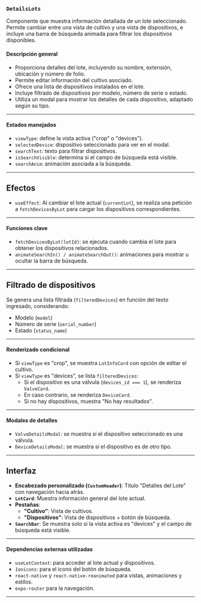 ### `DetailsLots`

Componente que muestra información detallada de un lote seleccionado. Permite cambiar entre una vista de cultivo y una vista de dispositivos, e incluye una barra de búsqueda animada para filtrar los dispositivos disponibles.

#### **Descripción general**

- Proporciona detalles del lote, incluyendo su nombre, extensión, ubicación y número de folio.
- Permite editar información del cultivo asociado.
- Ofrece una lista de dispositivos instalados en el lote.
- Incluye filtrado de dispositivos por modelo, número de serie o estado.
- Utiliza un modal para mostrar los detalles de cada dispositivo, adaptado según su tipo.

---

#### **Estados manejados**

- `viewType`: define la vista activa ("crop" o "devices").
- `selectedDevice`: dispositivo seleccionado para ver en el modal.
- `searchText`: texto para filtrar dispositivos.
- `isSearchVisible`: determina si el campo de búsqueda está visible.
- `searchAnim`: animación asociada a la búsqueda.

---

## Efectos

- `useEffect`: Al cambiar el lote actual (`currentLot`), se realiza una petición a `fetchDevicesByLot` para cargar los dispositivos correspondientes.

---

#### **Funciones clave**

- `fetchDevicesByLot(lotId)`: se ejecuta cuando cambia el lote para obtener los dispositivos relacionados.
- `animateSearchIn() / animateSearchOut()`: animaciones para mostrar u ocultar la barra de búsqueda.

---

## Filtrado de dispositivos

Se genera una lista filtrada (`filteredDevices`) en función del texto ingresado, considerando:

- Modelo (`model`)
- Número de serie (`serial_number`)
- Estado (`status_name`)

---

#### **Renderizado condicional**

- Si `viewType` es "crop", se muestra `LotInfoCard` con opción de editar el cultivo.
- Si `viewType` es "devices", se lista `filteredDevices`:
  - Si el dispositivo es una válvula (`devices_id === 1`), se renderiza `ValveCard`.
  - En caso contrario, se renderiza `DeviceCard`.
  - Si no hay dispositivos, muestra "No hay resultados".

---

#### **Modales de detalles**

- `ValveDetailsModal`: se muestra si el dispositivo seleccionado es una válvula.
- `DeviceDetailsModal`: se muestra si el dispositivo es de otro tipo.

---

## Interfaz

- **Encabezado personalizado (`CustomHeader`)**: Título "Detalles del Lote" con navegación hacia atrás.
- **`LotCard`**: Muestra información general del lote actual.
- **Pestañas**:
  - **"Cultivo"**: Vista de cultivos.
  - **"Dispositivos"**: Vista de dispositivos + botón de búsqueda.
- **`SearchBar`**: Se muestra solo si la vista activa es "devices" y el campo de búsqueda está visible.

---

#### **Dependencias externas utilizadas**

- `useLotContext`: para acceder al lote actual y dispositivos.
- `Ionicons`: para el icono del botón de búsqueda.
- `react-native` y `react-native-reanimated` para vistas, animaciones y estilos.
- `expo-router` para la navegación.

---
